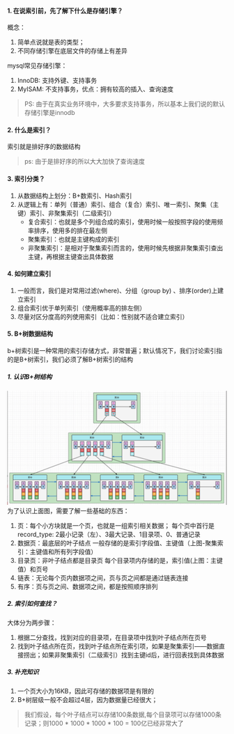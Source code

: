 #### 1. 在说索引前，先了解下什么是存储引擎？
概念：
1. 简单点说就是表的类型；
2. 不同存储引擎在底层文件的存储上有差异

mysql常见存储引擎：
1. InnoDB: 支持外键、支持事务
2. MyISAM: 不支持事务，优点：拥有较高的插入、查询速度
> PS: 由于在真实业务环境中，大多要求支持事务，所以基本上我们说的默认存储引擎是innodb

#### 2. 什么是索引？
索引就是排好序的数据结构
> ps: 由于是排好序的所以大大加快了查询速度

#### 3. 索引分类？
1. 从数据结构上划分：B+数索引、Hash索引
2. 从逻辑上有：单列（普通）索引、组合（复合）索引、唯一索引、聚集（主键）索引、非聚集索引（二级索引）
    - 复合索引：也就是多个列组合成的索引，使用时候一般按照字段的使用频率排序，使用多的排在最左侧
    - 聚集索引：也就是主键构成的索引
    - 非聚集索引：是相对于聚集索引而言的，使用时候先根据非聚集索引查出主键，再根据主键查出具体数据
  
#### 4. 如何建立索引
1. 一般而言，我们是对常用过滤(where)、分组（group by) 、排序(order)上建立索引
2. 组合索引优于单列索引（使用概率高的排左侧）
3. 尽量对区分度高的列使用索引（比如：性别就不适合建立索引）

#### 5. B+树数据结构
b+树索引是一种常用的索引存储方式，非常普遍；默认情况下，我们讨论索引指的是B+树索引，我们必须了解B+树索引的结构

##### 1. 认识B+树结构
![](2022-09-02-15-13-23.png)
为了认识上面图，需要了解一些基础的东西：
1. 页：每个小方块就是一个页，也就是一组索引相关数据；
   每个页中首行是record_type: 2最小记录（左）、3最大记录、1目录项、0、普通记录
2. 数据页：最底层的叶子结点
   一般存储的是索引字段值、主键值（上图-聚集索引：主键值和所有列字段值）
3. 目录页：非叶子结点都是目录页
   每个目录项内存储的是，索引值(上图：主键值）和页号
4. 链表：无论每个页内数据项之间，页与页之间都是通过链表连接
5. 有序：页与页之间、数据项之间，都是按照顺序排列

##### 2. 索引如何查找？ 
大体分为两步骤：
1. 根据二分查找，找到对应的目录项，在目录项中找到叶子结点所在页号
2. 找到叶子结点所在页，找到叶子结点所在索引项，如果是聚集索引——数据直接捞出；如果非聚集索引（二级索引）找到主键id后，进行回表找到具体数据

##### 3. 补充知识
1. 一个页大小为16KB，因此可存储的数据项是有限的
2. B+树层级一般不会超过4层，因为数据量已经很大；
> 我们假设，每个叶子结点可以存储100条数据,每个目录项可以存储1000条记录；则1000 * 1000 * 1000 * 100 = 100亿已经非常大了


